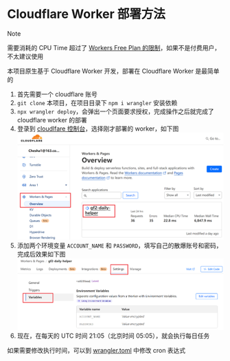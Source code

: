 # Cloudflare Worker 部署方法

> [!NOTE]  
> 需要消耗的 CPU Time 超过了 [Workers Free Plan 的限制](https://developers.cloudflare.com/workers/platform/pricing/#workers)，如果不是付费用户，不太建议使用

本项目原生基于 Cloudflare Worker 开发，部署在 Cloudflare Worker 是最简单的

1. 首先需要一个 cloudflare 账号
2. `git clone` 本项目，在项目目录下 `npm i wrangler` 安装依赖
3. `npx wrangler deploy`，会弹出一个页面要求授权，完成操作之后就完成了 cloudflare worker 的部署
4. 登录到 [cloudlfare 控制台](https://dash.cloudflare.com/)，选择刚才部署的 worker，如下图
   ![1](./assets/cloudflare-1.png)
5. 添加两个环境变量 `ACCOUNT_NAME` 和 `PASSWORD`，填写自己的散爆账号和密码，完成后效果如下图
   ![1](./assets/cloudflare-2.png)
6. 现在，在每天的 UTC 时间 21:05（北京时间 05:05），就会执行每日任务

如果需要修改执行时间，可以到 [wrangler.toml](../wrangler.toml) 中修改 cron 表达式
